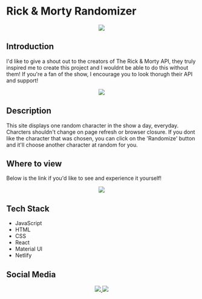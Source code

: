 # Rick & Morty Randomizer

<p align="center">
    <a href="https://nbuendia.github.io/#/">
        <img src="https://img.shields.io/badge/Author-Nicole%20Buendia-green?style=for-the-badge&labelColor=grey">
    </a>
<p>

## Introduction

I'd like to give a shout out to the creators of The Rick & Morty API, they truly inspired me to create this project and I wouldnt be able to do this without them! If you're a fan of the show, I encourage you to look thorugh their API and support!

<p align='center'>
    <a target="_blank" rel="noopener" href="https://rickandmortyapi.com/">
        <img src="https://img.shields.io/badge/Rick%20&%20Morty%20API-gray?style=for-the-badge">
    </a>
</p>

## Description

This site displays one random character in the show a day, everyday. Charcters shouldn't change on page refresh or browser closure. If you dont like the character that was chosen, you can click on the 'Randomize' button and it'll choose another character at random for you.

## Where to view

Below is the link if you'd like to see and experience it yourself!

<p align='center'>
    <a target="_blank" rel="noopener" href="https://rickandmortyrandomizer.netlify.app/">
        <img src="https://img.shields.io/badge/Rick%20&%20Morty%20Randomizor-blue?style=plastic&logo=airplayvideo&labelColor=limegreen">
    </a>
</p>

## Tech Stack

- JavaScript
- HTML
- CSS
- React
- Material UI
- Netlify

## Social Media

<p align="center">
    <a href="https://github.com/nbuendia">
        <img src="https://img.shields.io/badge/GitHub-grey?style=plastic&logo=github&labelColor=grey">
    </a>
    <a href="https://www.linkedin.com/in/nicole-buendia/">
        <img src="https://img.shields.io/badge/LinkedIn-blue?style=plastic&logo=linkedin&labelColor=blue">
    </a>
</p>